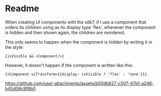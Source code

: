 # Readme

When creating UI components with the sdk7, if I use a component that orders its children using as its display type 'flex', whenever the component is hidden and then shown again, the children are reordered.

This only seems to happen when the component is hidden by writing it in the style:

```react
{isVisible && <Component/>}
```

However, it doesn't happen if the component is written like this:

```react
{<Component uiTransform={{display: isVisible ? 'flex' : 'none'}}}
```


https://github.com/user-attachments/assets/b50db827-c507-47b1-a246-b45d08c9f8b0

